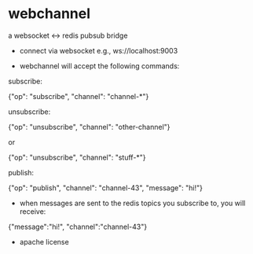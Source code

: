 webchannel
==========

a websocket &lt;-> redis pubsub bridge

* connect via websocket e.g., ws://localhost:9003

* webchannel will accept the following commands:


subscribe:

{"op": "subscribe", "channel": "channel-*"}


unsubscribe: 

{"op": "unsubscribe", "channel": "other-channel"}

or

{"op": "unsubscribe", "channel": "stuff-*"}


publish:

{"op": "publish", "channel": "channel-43", "message": "hi!"}


* when messages are sent to the redis topics you subscribe to, you will receive:

{"message":"hi!", "channel":"channel-43"}


* apache license

